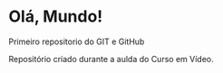# Olá, Mundo!
 Primeiro repositorio do GIT e GitHub

 Repositório criado durante a aulda do Curso em Vídeo.
